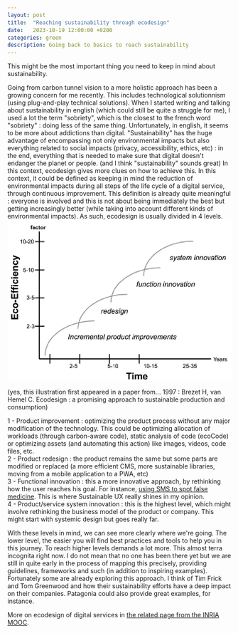 ```yaml
---
layout: post
title:  "Reaching sustainability through ecodesign"
date:   2023-10-19 12:00:00 +0200
categories: green
description: Going back to basics to reach sustainability
---
```


This might be the most important thing you need to keep in mind about sustainability. 


Going from carbon tunnel vision to a more holistic approach has been a growing concern for me recently. This includes technological solutionnism (using plug-and-play technical solutions).
When I started writing and talking about sustainability in english (which could still be quite a struggle for me), I used a lot the term "sobriety", which is the closest to the french word "sobriety" : doing less of the same thing. Unfortunately, in english, it seems to be more about addictions than digital. "Sustainability" has the huge advantage of encompassing not only environmental impacts but also everything related to social impacts (privacy, accessibility, ethics, etc) : in the end, everything that is needed to make sure that digital doesn't endanger the planet or people. 
(and I think "sustainability" sounds great)
In this context, ecodesign gives more clues on how to achieve this. In this context, it could be defined as keeping in mind the reduction of environmental impacts during all steps of the life cycle of a digital service, through continuous improvement. 
This definition is already quite meaningful : everyone is involved and this is not about being immediately the best but getting increasingly better (while taking into account different kinds of environmental impacts).
As such, ecodesign is usually divided in 4 levels. 
![Ecodesign levels](/assets/ecodesign_brezet.webp)  
  
(yes, this illustration first appeared in a paper from... 1997 : Brezet H, van Hemel C. Ecodesign : a promising approach to sustainable production and consumption)  

1 - Product improvement : optimizing the product process without any major modification of the technology. This could be optimizing allocation of workloads (through carbon-aware code), static analysis of code (ecoCode) or optimizing assets (and automating this action) like images, videos, code files, etc.   
2 - Product redesign : the product remains the same but some parts are modified or replaced (a more efficient CMS, more sustainable libraries, moving from a mobile application to a PWA, etc)  
3 - Functional innovation : this a more innovative approach, by rethinking how the user reaches his goal. For instance, [using SMS to spot false medicine](https://www.securingindustry.com/pharmaceuticals/mpedigree-and-hp-start-sms-verification-roll-out-in-nigeria-ghana/s40/a771/). This is where Sustainable UX really shines in my opinion.  
4 - Product/service system innovation : this is the highest level, which might involve rethinking the business model of the product or company. This might start with systemic design but goes really far.  

With these levels in mind, we can see more clearly where we're going. The lower level, the easier you will find best practices and tools to help you in this journey. To reach higher levels demands a lot more. This almost terra incognita right now. I do not mean that no one has been there yet but we are still in quite early in the process of mapping this precisely, providing guidelines, frameworks and such (in addition to inspiring examples). Fortunately some are already exploring this approach. I think of Tim Frick and Tom Greenwood and how their sustainability efforts have a deep impact on their companies. Patagonia could also provide great examples, for instance. 

More on ecodesign of digital services in [the related page from the INRIA MOOC](https://learninglab.gitlabpages.inria.fr/mooc-impacts-num/mooc-impacts-num-ressources/en/Partie3/FichesConcept/FC3.4.1-EcoconceptionPilierEconomieCirculaire-MoocImpactNum.html).
